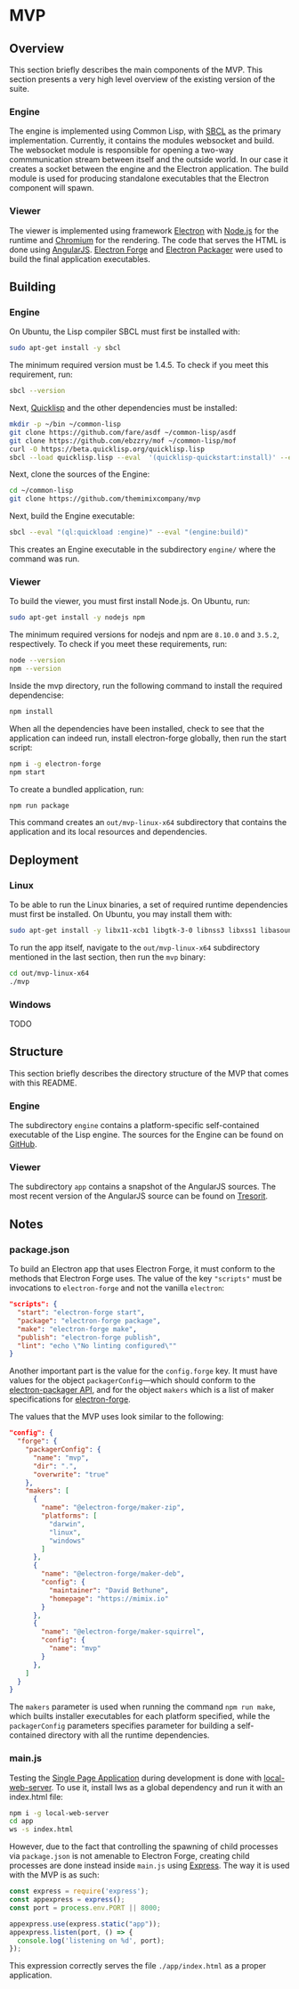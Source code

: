 MVP
===


Overview
--------

This section briefly describes the main components of the MVP. This section presents a very high level overview of the existing version of the suite.


### Engine

The engine is implemented using Common Lisp, with [SBCL](http://sbcl.org) as the primary implementation. Currently, it contains the modules websocket and build. The websocket module is responsible for opening a two-way commmunication stream between itself and the outside world. In our case it creates a socket between the engine and the Electron application. The build module is used for producing standalone executables that the Electron component will spawn.


### Viewer

The viewer is implemented using framework [Electron](https://electronjs.org/) with [Node.js](https://nodejs.org/en/) for the runtime and [Chromium](https://www.chromium.org/Home) for the rendering. The code that serves the HTML is done using [AngularJS](https://angularjs.org/). [Electron Forge](https://www.npmjs.com/package/electron-forge) and [Electron Packager](https://www.npmjs.com/package/electron-packager) were used to build the final application executables.



Building
--------


### Engine

On Ubuntu, the Lisp compiler SBCL must first be installed with:

```bash
sudo apt-get install -y sbcl
```

The minimum required version must be 1.4.5. To check if you meet this requirement, run:

```bash
sbcl --version
```

Next, [Quicklisp](https://quicklisp.org) and the other dependencies must be installed:

```bash
mkdir -p ~/bin ~/common-lisp
git clone https://github.com/fare/asdf ~/common-lisp/asdf
git clone https://github.com/ebzzry/mof ~/common-lisp/mof
curl -O https://beta.quicklisp.org/quicklisp.lisp
sbcl --load quicklisp.lisp --eval  '(quicklisp-quickstart:install)' --eval '(let ((ql-util::*do-not-prompt* t)) (ql:add-to-init-file) (ql:quickload :cl-launch) (sb-ext:quit))'
```

Next, clone the sources of the Engine:

```bash
cd ~/common-lisp
git clone https://github.com/themimixcompany/mvp
```

Next, build the Engine executable:

```bash
sbcl --eval "(ql:quickload :engine)" --eval "(engine:build)"
```

This creates an Engine executable in the subdirectory `engine/` where the command was run.


### Viewer

To build the viewer, you must first install Node.js. On Ubuntu, run:

```bash
sudo apt-get install -y nodejs npm
```

The minimum required versions for nodejs and npm are `8.10.0` and `3.5.2`, respectively. To check if you meet these requirements, run:

```bash
node --version
npm --version
```

Inside the mvp directory, run the following command to install the required dependencise:

```bash
npm install
```

When all the dependencies have been installed, check to see that the application
can indeed run, install electron-forge globally, then run the start script:

```bash
npm i -g electron-forge
npm start
```

To create a bundled application, run:

```bash
npm run package
```

This command creates an `out/mvp-linux-x64` subdirectory that contains the application and its local resources and dependencies.


Deployment
----------


### Linux

To be able to run the Linux binaries, a set of required runtime dependencies must first be installed. On Ubuntu, you may install them with:

```bash
sudo apt-get install -y libx11-xcb1 libgtk-3-0 libnss3 libxss1 libasound2 libssl1.1
```

To run the app itself, navigate to the `out/mvp-linux-x64` subdirectory mentioned in the last section, then run the `mvp` binary:

```bash
cd out/mvp-linux-x64
./mvp
```


### Windows

TODO


Structure
---------

This section briefly describes the directory structure of the MVP that comes with this README.


### Engine

The subdirectory `engine` contains a platform-specific self-contained executable of the Lisp engine. The sources for the Engine can be found on [GitHub](https://github.com/themimixcompany/engine).


### Viewer

The subdirectory `app` contains a snapshot of the AngularJS sources. The most recent version of the AngularJS source can be found on [Tresorit](https://tresor.it/p#0008104xvt3rxrmktaj72kf9/Mimix%20Dev/Source/angularjs).


Notes
-----


### package.json

To build an Electron app that uses Electron Forge, it must conform to the methods that Electron Forge uses. The value of the key `"scripts"` must be invocations to `electron-forge` and not the vanilla `electron`:

```json
"scripts": {
  "start": "electron-forge start",
  "package": "electron-forge package",
  "make": "electron-forge make",
  "publish": "electron-forge publish",
  "lint": "echo \"No linting configured\""
}
```

Another important part is the value for the `config.forge` key. It must have values for the object `packagerConfig`—which should conform to the [electron-packager API](https://github.com/electron/electron-packager/blob/master/docs/api.md), and for the object `makers` which is a list of maker specifications for [electron-forge](https://www.electronforge.io/config/makers).

The values that the MVP uses look similar to the following:

```json
"config": {
  "forge": {
    "packagerConfig": {
      "name": "mvp",
      "dir": ".",
      "overwrite": "true"
    },
    "makers": [
      {
        "name": "@electron-forge/maker-zip",
        "platforms": [
          "darwin",
          "linux",
          "windows"
        ]
      },
      {
        "name": "@electron-forge/maker-deb",
        "config": {
          "maintainer": "David Bethune",
          "homepage": "https://mimix.io"
        }
      },
      {
        "name": "@electron-forge/maker-squirrel",
        "config": {
          "name": "mvp"
        }
      },
    ]
  }
}
```

The `makers` parameter is used when running the command `npm run make`, which builts installer executables for each platform specified, while the `packagerConfig` parameters specifies parameter for building a self-contained directory with all the runtime dependencies.


### main.js

Testing the [Single Page Application](https://en.wikipedia.org/wiki/Single-page_application) during development is done with [local-web-server](https://github.com/lwsjs/local-web-server/). To use it, install lws as a global dependency and run it with an index.html file:

```bash
npm i -g local-web-server
cd app
ws -s index.html
```

However, due to the fact that controlling the spawning of child processes via `package.json` is not amenable to Electron Forge, creating child processes are done instead inside `main.js` using [Express](https://expressjs.com/). The way it is used with the MVP is as such:

```javascript
const express = require('express');
const appexpress = express();
const port = process.env.PORT || 8000;

appexpress.use(express.static("app"));
appexpress.listen(port, () => {
  console.log('listening on %d', port);
});
```

This expression correctly serves the file `./app/index.html` as a proper application.
